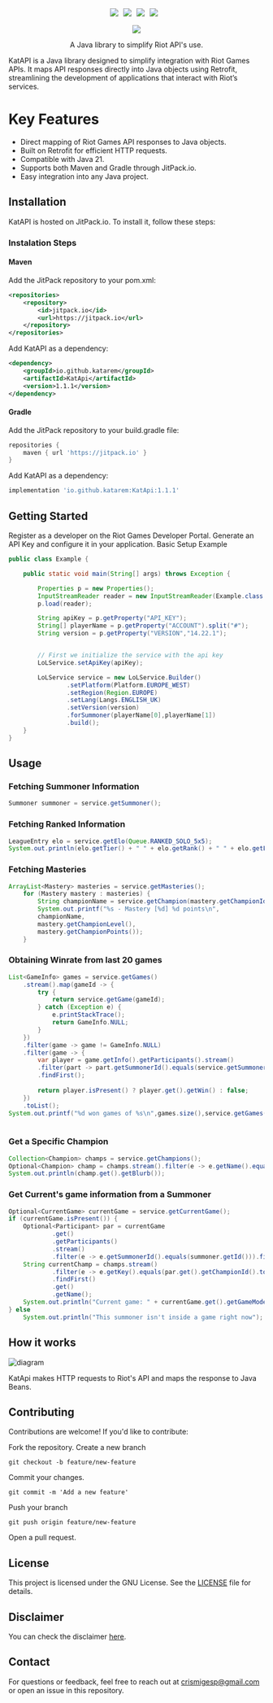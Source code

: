 
<div align='center' style='display:flex;flex-direction:row;justify-content:center;'>
    <img style='margin-right:10px;' src='https://img.shields.io/badge/java-21-yellow'>
    <img style='margin-right:10px;' src='https://img.shields.io/badge/retrofit-2-red'>
    <img style='margin-right:10px;' src='https://img.shields.io/badge/tests-passing-green'>
    <img style='margin-right:10px;' src='https://img.shields.io/badge/jitpack.io-host-blue'>
</div>
<br>
<div align='center'>
<img src='./docs/images/katapi_logo.png'>
</div>
<p align='center'>A Java library to simplify Riot API's use.</p>


KatAPI is a Java library designed to simplify integration with Riot Games APIs. It maps API responses directly into Java objects using Retrofit, streamlining the development of applications that interact with Riot’s services.

# Key Features
* Direct mapping of Riot Games API responses to Java objects.
* Built on Retrofit for efficient HTTP requests.
* Compatible with Java 21.
* Supports both Maven and Gradle through JitPack.io.
* Easy integration into any Java project.

## Installation
KatAPI is hosted on JitPack.io. To install it, follow these steps:

### Instalation Steps

#### Maven
Add the JitPack repository to your pom.xml:

```xml
<repositories>
    <repository>
        <id>jitpack.io</id>
        <url>https://jitpack.io</url>
    </repository>
</repositories>
```
Add KatAPI as a dependency:
```xml
<dependency>
    <groupId>io.github.katarem</groupId>
    <artifactId>KatApi</artifactId>
    <version>1.1.1</version>
</dependency>
```
#### Gradle
Add the JitPack repository to your build.gradle file:
```gradle
repositories {
    maven { url 'https://jitpack.io' }
}
```
Add KatAPI as a dependency:
```gradle
implementation 'io.github.katarem:KatApi:1.1.1'
```
## Getting Started
Register as a developer on the Riot Games Developer Portal.
Generate an API Key and configure it in your application.
Basic Setup Example
```java
public class Example {

    public static void main(String[] args) throws Exception {

        Properties p = new Properties();
        InputStreamReader reader = new InputStreamReader(Example.class.getResourceAsStream("/config.properties"), Charset.forName("UTF8"));
        p.load(reader);

        String apiKey = p.getProperty("API_KEY");
        String[] playerName = p.getProperty("ACCOUNT").split("#");
        String version = p.getProperty("VERSION","14.22.1");


        // First we initialize the service with the api key
        LoLService.setApiKey(apiKey);

        LoLService service = new LoLService.Builder()
                .setPlatform(Platform.EUROPE_WEST)
                .setRegion(Region.EUROPE)
                .setLang(Langs.ENGLISH_UK)
                .setVersion(version)
                .forSummoner(playerName[0],playerName[1])
                .build();
    }
}
```
## Usage
### Fetching Summoner Information
```java
Summoner summoner = service.getSummoner();
```
### Fetching Ranked Information
```java
LeagueEntry elo = service.getElo(Queue.RANKED_SOLO_5x5);
System.out.println(elo.getTier() + " " + elo.getRank() + " " + elo.getLeaguePoints() + "LP");
```
### Fetching Masteries
```java
ArrayList<Mastery> masteries = service.getMasteries();
    for (Mastery mastery : masteries) {
        String championName = service.getChampion(mastery.getChampionId().toString()).getName();
        System.out.printf("%s - Mastery [%d] %d points\n",
        championName,
        mastery.getChampionLevel(),
        mastery.getChampionPoints());
    }
```
### Obtaining Winrate from last 20 games
```java
List<GameInfo> games = service.getGames()
    .stream().map(gameId -> {
        try {
            return service.getGame(gameId);
        } catch (Exception e) {
            e.printStackTrace();
            return GameInfo.NULL;
        }
    })
    .filter(game -> game != GameInfo.NULL)
    .filter(game -> {
        var player = game.getInfo().getParticipants().stream()
        .filter(part -> part.getSummonerId().equals(service.getSummoner().getId()))
        .findFirst();
    
        return player.isPresent() ? player.get().getWin() : false;
    })
    .toList();
System.out.printf("%d won games of %s\n",games.size(),service.getGames().size());
            
```
### Get a Specific Champion
```java
Collection<Champion> champs = service.getChampions();
Optional<Champion> champ = champs.stream().filter(e -> e.getName().equals("Katarina")).findAny();
System.out.println(champ.get().getBlurb());
```
### Get Current's game information from a Summoner
```java
Optional<CurrentGame> currentGame = service.getCurrentGame();
if (currentGame.isPresent()) {
    Optional<Participant> par = currentGame
            .get()
            .getParticipants()
            .stream()
            .filter(e -> e.getSummonerId().equals(summoner.getId())).findFirst();
    String currentChamp = champs.stream()
            .filter(e -> e.getKey().equals(par.get().getChampionId().toString()))
            .findFirst()
            .get()
            .getName();
    System.out.println("Current game: " + currentGame.get().getGameMode() + " playing " + currentChamp);
} else
    System.out.println("This summoner isn't inside a game right now");
```
<!-- Add an image or diagram here explaining how KatAPI interacts with Riot's APIs -->
## How it works

![diagram](./docs/images/katapi.drawio.svg)

KatApi makes HTTP requests to Riot's API and maps the response to Java Beans.

## Contributing
Contributions are welcome! If you'd like to contribute:

Fork the repository.
Create a new branch
```git
git checkout -b feature/new-feature
```
Commit your changes.
```
git commit -m 'Add a new feature'
```
Push your branch
```
git push origin feature/new-feature
```
Open a pull request.
## License
This project is licensed under the GNU License. See the [LICENSE](./LICENSE) file for details.

## Disclaimer
You can check the disclaimer [here](https://www.termsfeed.com/live/cd778ad4-675d-40f8-a4a5-5be2829d2cd1).

## Contact
For questions or feedback, feel free to reach out at crismigesp@gmail.com or open an issue in this repository.
